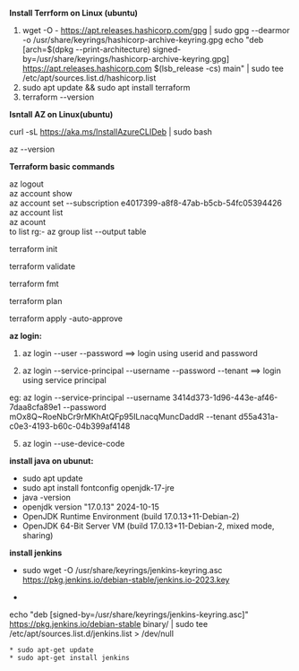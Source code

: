 **Install Terrform on Linux (ubuntu)**
1. wget -O - https://apt.releases.hashicorp.com/gpg | sudo gpg --dearmor -o /usr/share/keyrings/hashicorp-archive-keyring.gpg echo "deb [arch=$(dpkg --print-architecture) signed- by=/usr/share/keyrings/hashicorp-archive-keyring.gpg] https://apt.releases.hashicorp.com $(lsb_release -cs) main" | sudo tee /etc/apt/sources.list.d/hashicorp.list
2. sudo apt update && sudo apt install terraform
3. terraform --version

**Isntall AZ on Linux(ubuntu)**

curl -sL https://aka.ms/InstallAzureCLIDeb | sudo bash

az --version

**Terraform basic commands**

az logout   
az account show   
az account set --subscription e4017399-a8f8-47ab-b5cb-54fc05394426   
az account list   
az acount   
to list rg:- az group list --output table   


terraform init  

terraform validate

terraform fmt

terraform plan

terraform apply -auto-approve


**az login:**
   1. az login --user <username> --password <password>    ==> login using userid and password
      
   3. az login --service-principal --username <client-id> --password <client-secret> --tenant <tenant-id>  ==> login using service principal
      
eg: az login --service-principal --username 3414d373-1d96-443e-af46-7daa8cfa89e1 --password mOx8Q~RoeNbCr9rMKhAtQFp95ILnacqMuncDaddR --tenant d55a431a-c0e3-4193-b60c-04b399af4148

   5. az login --use-device-code 



**install java on ubunut:**

* sudo apt update
* sudo apt install fontconfig openjdk-17-jre
* java -version
* openjdk version "17.0.13" 2024-10-15
* OpenJDK Runtime Environment (build 17.0.13+11-Debian-2)
* OpenJDK 64-Bit Server VM (build 17.0.13+11-Debian-2, mixed mode, sharing)


**install jenkins**
* sudo wget -O /usr/share/keyrings/jenkins-keyring.asc \
  https://pkg.jenkins.io/debian-stable/jenkins.io-2023.key
* ```sh
echo "deb [signed-by=/usr/share/keyrings/jenkins-keyring.asc]" \
  https://pkg.jenkins.io/debian-stable binary/ | sudo tee \
  /etc/apt/sources.list.d/jenkins.list > /dev/null
```
* sudo apt-get update
* sudo apt-get install jenkins









